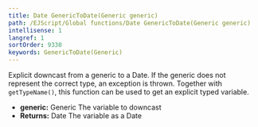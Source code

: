 ```yaml
---
title: Date GenericToDate(Generic generic)
path: /EJScript/Global functions/Date GenericToDate(Generic generic)
intellisense: 1
langref: 1
sortOrder: 9330
keywords: GenericToDate(Generic)
---
```



Explicit downcast from a generic to a Date. If the generic does not represent the correct type, an exception is thrown. Together with `getTypeName()`, this function can be used to get an explicit typed variable.



* **generic:** Generic The variable to downcast
* **Returns:** Date The variable as a Date



